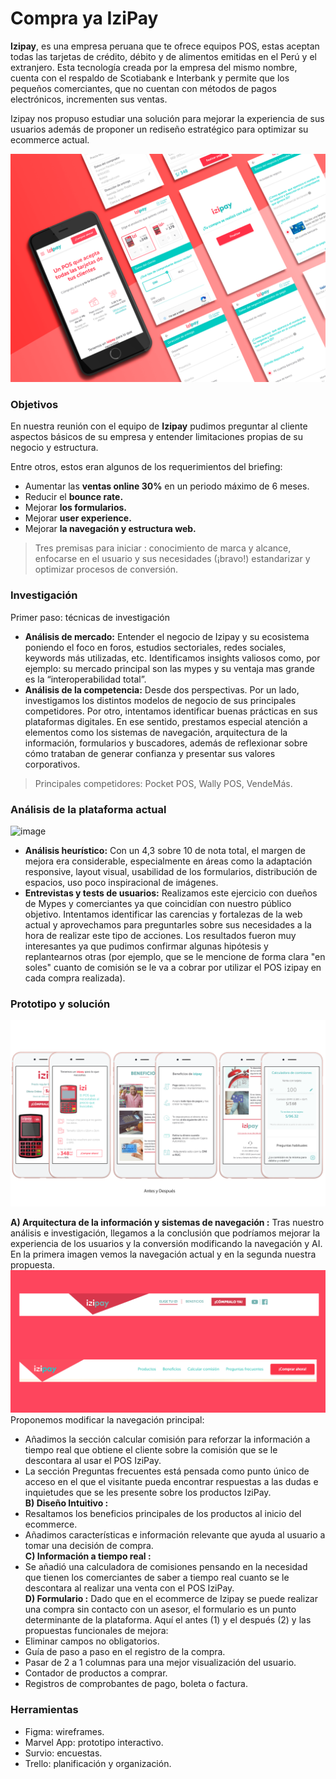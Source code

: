 # Compra ya IziPay

**Izipay**, es una empresa peruana que te ofrece equipos POS, estas aceptan todas las tarjetas de crédito, débito y de alimentos emitidas en el Perú y el extranjero.
Esta tecnología creada por la empresa del mismo nombre, cuenta con el respaldo de Scotiabank e Interbank y permite que los pequeños comerciantes, que no cuentan con métodos de pagos electrónicos, incrementen sus ventas.

Izipay nos propuso estudiar una solución para mejorar la experiencia de sus usuarios además de proponer un rediseño estratégico para optimizar su ecommerce actual.

![image](https://raw.githubusercontent.com/alejandraHoces/Izipay/master/IZIPAY%20MOCKUP.png)

### Objetivos
En nuestra reunión con el equipo de **Izipay** pudimos preguntar al cliente aspectos básicos de su empresa y entender limitaciones propias de su negocio y estructura. 

Entre otros, estos eran algunos de los requerimientos del briefing:

- Aumentar las **ventas online 30%** en un periodo máximo de 6 meses.
- Reducir el **bounce rate.**
- Mejorar **los formularios.**
- Mejorar **user experience.**
- Mejorar **la navegación y estructura web.**

> Tres premisas para iniciar : conocimiento de marca y alcance, enfocarse en el usuario y sus necesidades (¡bravo!) estandarizar y optimizar procesos de conversión. 

### Investigación

Primer paso: técnicas de investigación

- **Análisis de mercado:** Entender el negocio de Izipay y su ecosistema poniendo el foco en foros, estudios sectoriales, redes sociales, keywords más utilizadas, etc. Identificamos insights valiosos como, por ejemplo: su mercado principal son las mypes y su ventaja mas grande es la “interoperabilidad total”.
- **Análisis de la competencia:** Desde dos perspectivas. Por un lado, investigamos los distintos modelos de negocio de sus principales competidores. Por otro, intentamos identificar buenas prácticas en sus plataformas digitales. En ese sentido, prestamos especial atención a elementos como los sistemas de navegación, arquitectura de la información, formularios y buscadores, además de reflexionar sobre cómo trataban de generar confianza y presentar sus valores corporativos.
> Principales competidores: Pocket POS, Wally POS, VendeMás.

### Análisis de la plataforma actual
![image](https://github.com/alejandraHoces/Izipay/blob/master/test.png?raw=true)
- **Análisis heurístico:** Con un 4,3 sobre 10 de nota total, el margen de mejora era considerable, especialmente en áreas como la adaptación responsive, layout visual, usabilidad de los formularios, distribución de espacios, uso poco inspiracional de imágenes.
- **Entrevistas y tests de usuarios:** Realizamos este ejercicio con dueños de Mypes y comerciantes ya que coincidían con nuestro público objetivo. Intentamos identificar las carencias y fortalezas de la web actual y aprovechamos para preguntarles sobre sus necesidades a la hora de realizar este tipo de acciones. Los resultados fueron muy interesantes ya que pudimos confirmar algunas hipótesis y replantearnos otras (por ejemplo, que se le mencione de forma clara "en soles" cuanto de comisión se le va a cobrar por utilizar el POS izipay en cada compra realizada).

### Prototipo y solución
![image](https://raw.githubusercontent.com/alejandraHoces/Izipay/master/izipay%20comparativo.png)

**A) Arquitectura de la información y sistemas de navegación :** Tras nuestro análisis e investigación, llegamos a la conclusión que podríamos mejorar la experiencia de los usuarios y la conversión modificando la navegación y AI. En la primera imagen vemos la navegación actual y en la segunda nuestra propuesta.
![image](https://raw.githubusercontent.com/alejandraHoces/Izipay/master/menunav.png)
Proponemos modificar la navegación principal:
- Añadimos la sección calcular comisión para reforzar la información a tiempo real que obtiene el cliente sobre la comisión que se le descontara al usar el POS IziPay.
- La sección Preguntas frecuentes está pensada como punto único de acceso en el que el visitante pueda encontrar respuestas a las dudas e inquietudes que se les presente sobre los productos IziPay.  
**B) Diseño Intuitivo :** 
- Resaltamos los beneficios principales de los productos al inicio del ecommerce.
- Añadimos características e información relevante que ayuda al usuario a tomar una decisión de compra.  
**C) Información a tiempo real :** 
- Se añadió una calculadora de comisiones pensando en la necesidad que tienen los comerciantes de saber a tiempo real cuanto se le descontara al realizar una venta con el POS IziPay.  
**D) Formulario :** Dado que en el ecommerce de Izipay se puede realizar una compra sin contacto con un asesor, el formulario es un punto determinante de la plataforma. Aquí el antes (1) y el después (2) y las propuestas funcionales de mejora:
- Eliminar campos no obligatorios.
- Guía de paso a paso en el registro de la compra.
- Pasar de 2 a 1 columnas para una mejor visualización del usuario.
- Contador de productos a comprar.
- Registros de comprobantes de pago, boleta o factura.

### Herramientas
- Figma: wireframes.
- Marvel App: prototipo interactivo.
- Survio: encuestas.
- Trello: planificación y organización.

